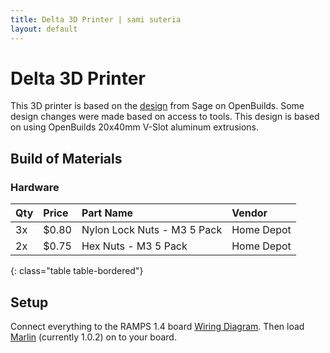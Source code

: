 ```yaml
---
title: Delta 3D Printer | sami suteria 
layout: default
---
```


# Delta 3D Printer

This 3D printer is based on the [design](http://www.openbuilds.com/builds/delta-six.476/) from Sage on OpenBuilds. Some design changes were made based on access to tools. This design is based on using OpenBuilds 20x40mm V-Slot aluminum extrusions. 

## Build of Materials

### Hardware

| Qty | Price | Part Name | Vendor |
|:----|:------|:----------|:-------|
| 3x  | $0.80 | Nylon Lock Nuts - M3 5 Pack | Home Depot |
| 2x  | $0.75 | Hex Nuts - M3 5 Pack | Home Depot |
{: class="table table-bordered"}


## Setup 

Connect everything to the RAMPS 1.4 board [Wiring Diagram](http://reprap.org/mediawiki/images/6/6d/Rampswire14.svg). Then load [Marlin](https://github.com/MarlinFirmware/Marlin) (currently 1.0.2) on to your board. 















<!--
## Things to research

- Traxxas ball joints
- http://www.tridprinting.com/Mechanical-Parts/#3D-Printer-Rod-Kit
- http://www.tridprinting.com/BOM/Kossel-Mini/
- Carriage design
- Arm length (80% of distance between vertical posts?)
- Effector w/ 1.75mm E3DV6
- Magnetic Effector: https://www.youmagine.com/designs/kossel-plus-magnetic-effector#!design-information
- Magnetic Ball Joint Rod Ends: https://www.youmagine.com/designs/magnetic-ball-joint-rod-ends
- http://www.ultibots.com/nema-17-damper-astrosyn-my17rmdamp/
- Delta robot calculator: http://www.thinkyhead.com/_delta/
- Ditto: https://sites.google.com/site/3dprinterlist/delta-3d-printers/delta-robot-calculator


## BOM

### To Find

- Limit Switches
- Heated bed
- Power supply (ATX PC Supply?)
- Extruder

### 3D Printed

| Qty | Part Name | Links| Status |
|-----|-----------|------|--------|
| 6x  | Vertex              | [STL](Resources/Delta-Six/vertex_20x40.stl) - [PNG](Resources/Delta-Six/vertex_20x40.png) | Printing
| 3x  | Vertex Idler Cap    | [STL](Resources/Delta-Six/vertex_20x40_idler_cap.stl) - [PNG](Resources/Delta-Six/vertex_20x40_idler_cap.png) | Printing
| 3x  | Carriage Backplate  | [STL](Resources/Delta-Six/carriage_20x40_backplate.stl) | Not Started
| 3x  | Carriage            | [STL](Resources/Open-Builds/d6magcar.stl) | Not Started
| 1x  | Effector            | [STL](Resources/kossel-plus-magnetic-effector/magneticEffector.stl) | Not Started
{: class="table table-bordered"}

### Frame

| Qty | Price | Part Name | Link | Status  |
|-----|-------|-----------|------|---------|
| 6x  | $7.15 | Black V-Slot 20x40 500mm              | [OpenBuilds](http://openbuildspartstore.com/black-v-slot-linear-rail/) | Ordered
| 3x  | $14.30| Black V-Slot 20x40 1000mm             | [OpenBuilds](http://openbuildspartstore.com/black-v-slot-linear-rail/) | Ordered
| 3x  | $4.50 | Low Profile Screws M5 10mm - 25 Pack  | [OpenBuilds](http://openbuildspartstore.com/low-profile-screws-m5/) | Ordered
| 3x  | $4.95 | Tee Nuts M5 - 25 Pack                 | [OpenBuilds](http://openbuildspartstore.com/tee-nuts-25-pack/) | Ordered
| 2x  | $2.75 | Low Profile Screws M5 40mm - 10 Pack  | [OpenBuilds](http://openbuildspartstore.com/low-profile-screws-m5/) | Ordered
| 1x  | $60   | 288mm Assembled Arms w/ Magnets + Ball Sockets | [Haydn Huntly](https://groups.google.com/forum/m/#!topic/deltabot/485cfVFrFFU%5B1-25%5D) | Ordered
{: class="table table-bordered"}

**Total: $179.65 + Shipping**

### Movement

| Qty | Price | Part Name | Link | Status |
|-----|-------|-----------|------|--------|
| 3x  | $17.50| NEMA 17 Stepper Motor | [OpenBuilds](http://openbuildspartstore.com/nema-17-stepper-motor/) | Ordered
| 3x  | $6.95 | GT2 30 Teeth Pulleys | [OpenBuilds](http://openbuildspartstore.com/gt2-2mm-aluminum-timing-pulley-30-tooth/?page_context=category&faceted_search=0) | Had
| 12x | $3.95 | Solid V Wheel Kit | [OpenBuilds](http://openbuildspartstore.com/solid-v-wheel-kit/?page_context=category&faceted_search=0) | Had
| 3x  | $4.85 | Smooth Idler Pulley Wheel Kit | [OpenBuilds](http://openbuildspartstore.com/smooth-idler-pulley-wheel-kit/) | Ordered
| 1x  | $18.99| GT2 Belt 5M | [Amazon](http://www.amazon.com/Meters-pitch-wide-Timing-printer/dp/B00F2IQNX8/ref=sr_1_1?ie=UTF8&qid=1434351828&sr=8-1&keywords=gt2+belt&refinements=p_85%3A2470955011#customerReviews) | Ordered
{: class="table table-bordered"}

**Total: $154.29** | **New Parts: $86.04**

### Electronics

| Qty | Price | Part Name | Link | Status |
|-----|-------|-----------|------|--------|
| 1x  | $64.95| RAMPS 1.4 + Arduino Mega + 5x Stepper Motor Drivers (A4988) + LCD SD Card Reader | [Amazon](http://www.amazon.com/Sintron-Controller-Mega-2560-R3/dp/B00L9BX8AS/ref=cm_cr_pr_sims_t/180-4270232-2404508) | Ordered
{: class="table table-bordered"}

**Total: $64.95**

### Shipping

| Supplier | Shipping Amount | Comments |
|----------|-----------------|----------|
| Open Builds| $0            | Initial frame order - free shipping weekend
| Haydn Huntly | $4x         | $4 flat shipping anywhere in the US
{: class="table table-bordered"}
-->



